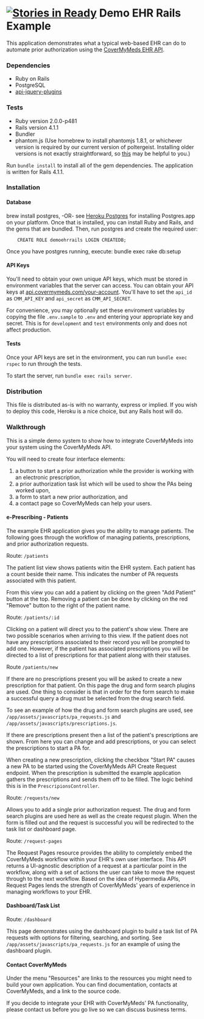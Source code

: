 [![Stories in Ready](https://badge.waffle.io/covermymeds/demo-ehr-rails.png?label=ready&title=Ready)](https://waffle.io/covermymeds/demo-ehr-rails)
Demo EHR Rails Example
============

This application demonstrates what a typical web-based EHR can do to automate prior authorization using the [CoverMyMeds EHR API](https://api.covermymeds.com).


### Dependencies
* Ruby on Rails
* PostgreSQL
* [api-jquery-plugins](https://git.innova-partners.com/cmm/api-jquery-plugins)

### Tests

* Ruby version 2.0.0-p481
* Rails version 4.1.1
* Bundler
* phantom.js (Use homebrew to install phantomjs 1.8.1, or whichever version is required by our current version of poltergeist.  Installing older versions is not exactly straightforward, so [this](http://effectif.com/mac-os-x/installing-specific-version-of-homebrew-formula) may be helpful to you.)

Run `bundle install` to install all of the gem dependencies.  The application is written for Rails 4.1.1. 

### Installation

#### Database

brew install postgres, -OR- see [Heroku Postgres](http://postgresapp.com/) for installing Postgres.app on your platform. Once that is installed, you can install Ruby and Rails, and the gems that are bundled.  Then, run postgres and create the required user:
```
    CREATE ROLE demoehrrails LOGIN CREATEDB;
```

Once you have postgres running, execute:
    bundle exec rake db:setup

#### API Keys

You'll need to obtain your own unique API keys, which must be stored in environment variables that the server can access. You can obtain your API keys at [api.covermymeds.com/your-account](https://api.covermymeds.com/your-account). You'll have to set the `api_id` as `CMM_API_KEY` and `api_secret` as `CMM_API_SECRET`.

For convenience, you may optionally set these enviroment variables by copying the file `.env.sample` to `.env` and entering your appropriate key and secret.  This is for `development` and `test` environments only and does not affect production.

#### Tests
Once your API keys are set in the environment, you can run `bundle exec rspec` to run through the tests.

To start the server, run `bundle exec rails server`.



### Distribution

This file is distributed as-is with no warranty, express or implied. If you wish to deploy this code, Heroku is a nice choice, but any Rails host will do.

### Walkthrough

This is a simple demo system to show how to integrate CoverMyMeds into your system using the CoverMyMeds API.

You will need to create four interface elements:

1. a button to start a prior authorization while the provider is working with an electronic prescription,
2. a prior authorization task list which will be used to show the PAs being worked upon,
3. a form to start a new prior authorization, and
4. a contact page so CoverMyMeds can help your users.

#### e-Prescribing - Patients

The example EHR application gives you the ability to manage patients. The following goes through the workflow of managing patients, prescriptions, and prior authorization requests.

Route: `/patients`

The patient list view shows patients witin the EHR system. Each patient has a count beside their name. This indicates the number of PA requests associated with this patient.

From this view you can add a patient by clicking on the green "Add Patient" button at the top. Removing a patient can be done by clicking on the red "Remove" button to the right of the patient name.

Route: `/patients/:id`

Clicking on a patient will direct you to the patient's show view. There are two possible scenarios when arriving to this view. If the patient does not have any prescriptions associated to their record you will be prompted to add one. However, if the patient has associated prescriptions you will be directed to a list of prescriptions for that patient along with their statuses.

Route `/patients/new`

If there are no prescriptions present you will be asked to create a new prescription for that patient. On this page the drug and form search plugins are used. One thing to consider is that in order for the form search to make a successful query a drug must be selected from the drug search field.

To see an example of how the drug and form search plugins are used, see `/app/assets/javascripts/pa_requests.js` and `/app/assets/javascripts/prescriptions.js`.

If there are prescriptions present then a list of the patient's prescriptions are shown. From here you can change and add prescriptions, or you can select the prescriptions to start a PA for.

When creating a new prescription, clicking the checkbox "Start PA" causes a new PA to be started using the CoverMyMeds API Create Request endpoint. When the prescription is submitted the example application gathers the prescriptions and sends them off to be filled. The logic behind this is in the `PrescripionsController`.

Route: `/requests/new `

Allows you to add a single prior authorization request. The drug and form search plugins are used here as well as the create request plugin. When the form is filled out and the request is successful you will be redirected to the task list or dashboard page.

Route: `/request-pages`

The Request Pages resource provides the ability to completely embed the CoverMyMeds workflow within your EHR's own user interface. This API returns a UI-agnostic description of a request at a particular point in the workflow, along with a set of actions the user can take to move the request through to the next workflow. Based on the idea of Hypermedia APIs, Request Pages lends the strength of CoverMyMeds' years of experience in managing workflows to your EHR.

#### Dashboard/Task List

Route: `/dashboard`

This page demonstrates using the dashboard plugin to build a task list of PA requests with options for filtering, searching, and sorting. See `/app/assets/javascripts/pa_requests.js` for an example of using the dashboard plugin.

#### Contact CoverMyMeds

Under the menu "Resources" are links to the resources you might need to build your own application.  You can find documentation, contacts at CoverMyMeds, and a link to the source code.

If you decide to integrate your EHR with CoverMyMeds' PA functionality, please contact us before you go live so we can discuss business terms.


